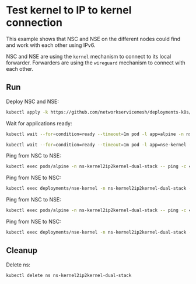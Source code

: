 # Test kernel to IP to kernel connection

This example shows that NSC and NSE on the different nodes could find and work with each other using IPv6.

NSC and NSE are using the `kernel` mechanism to connect to its local forwarder.
Forwarders are using the `wireguard` mechanism to connect with each other.

## Run

Deploy NSC and NSE:
```bash
kubectl apply -k https://github.com/networkservicemesh/deployments-k8s/examples/features/dual-stack/Kernel2IP2Kernel_dual_stack?ref=4a68b4249b428df7a62975f3940bc617035224ee
```

Wait for applications ready:
```bash
kubectl wait --for=condition=ready --timeout=1m pod -l app=alpine -n ns-kernel2ip2kernel-dual-stack
```
```bash
kubectl wait --for=condition=ready --timeout=1m pod -l app=nse-kernel -n ns-kernel2ip2kernel-dual-stack
```

Ping from NSC to NSE:
```bash
kubectl exec pods/alpine -n ns-kernel2ip2kernel-dual-stack -- ping -c 4 2001:db8::
```

Ping from NSE to NSC:
```bash
kubectl exec deployments/nse-kernel -n ns-kernel2ip2kernel-dual-stack -- ping -c 4 2001:db8::1
```

Ping from NSC to NSE:
```bash
kubectl exec pods/alpine -n ns-kernel2ip2kernel-dual-stack -- ping -c 4 172.16.1.100
```

Ping from NSE to NSC:
```bash
kubectl exec deployments/nse-kernel -n ns-kernel2ip2kernel-dual-stack -- ping -c 4 172.16.1.101
```
## Cleanup

Delete ns:
```bash
kubectl delete ns ns-kernel2ip2kernel-dual-stack
```
